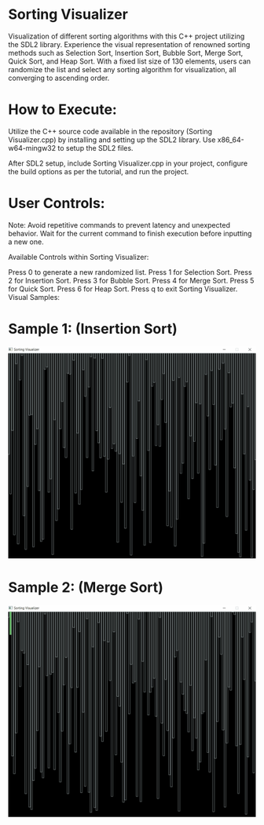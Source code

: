 # Sorting Visualizer

Visualization of different sorting algorithms with this C++ project utilizing the SDL2 library. Experience the visual representation of renowned sorting methods such as Selection Sort, Insertion Sort, Bubble Sort, Merge Sort, Quick Sort, and Heap Sort. With a fixed list size of 130 elements, users can randomize the list and select any sorting algorithm for visualization, all converging to ascending order.


# How to Execute:

Utilize the C++ source code available in the repository (Sorting Visualizer.cpp) by installing and setting up the SDL2 library. Use x86_64-w64-mingw32 to setup the SDL2 files.

After SDL2 setup, include Sorting Visualizer.cpp in your project, configure the build options as per the tutorial, and run the project.


# User Controls:

Note: Avoid repetitive commands to prevent latency and unexpected behavior. Wait for the current command to finish execution before inputting a new one.

Available Controls within Sorting Visualizer:

Press 0 to generate a new randomized list.
Press 1 for Selection Sort.
Press 2 for Insertion Sort.
Press 3 for Bubble Sort.
Press 4 for Merge Sort.
Press 5 for Quick Sort.
Press 6 for Heap Sort.
Press q to exit Sorting Visualizer.
Visual Samples:


# Sample 1: (Insertion Sort)
![Example1](https://github.com/sanskritisahu21/Sorting-Visualizer/blob/main/example1%20(1).gif)


# Sample 2: (Merge Sort)
![Example2](https://github.com/sanskritisahu21/Sorting-Visualizer/blob/main/example2.gif)
